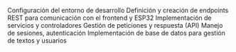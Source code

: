 Configuración del entorno de desarrollo
Definición y creación de endpoints REST para comunicación con el frontend y ESP32
Implementación de servicios y controladores
Gestión de peticiones y respuesta (API)
Manejo de sesiones, autenticación
Implementación de base de datos para gestión de textos y usuarios
